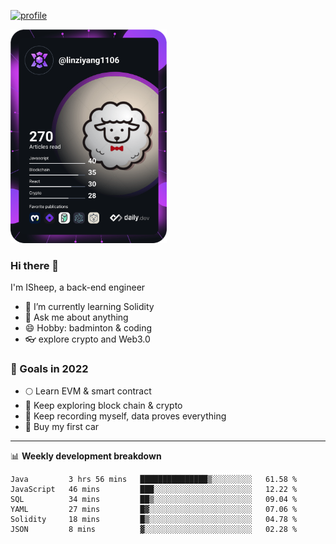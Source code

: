 [![profile](http://img.codelin.xyz/hello-im-isheep.svg)](https://www.calligrapher.ai/)

<a href="https://app.daily.dev/linziyang1106"><img src="/devcard.png" width="250" alt="ISheep's Dev Card"/></a>

### Hi there 🐏

I'm ISheep, a back-end engineer

- 🔭 I’m currently learning Solidity
- 💬 Ask me about anything
- 😄 Hobby: badminton & coding
- 👓 explore crypto and Web3.0

### 🚀 Goals in 2022
+ 🌕 Learn EVM & smart contract
+ 🤔 Keep exploring block chain & crypto
+ 🐏 Keep recording myself, data proves everything
+ 🚗 Buy my first car

-------

📊 **Weekly development breakdown**
<!--START_SECTION:waka-->

```text
Java         3 hrs 56 mins   ███████████████▒░░░░░░░░░   61.58 %
JavaScript   46 mins         ███░░░░░░░░░░░░░░░░░░░░░░   12.22 %
SQL          34 mins         ██▒░░░░░░░░░░░░░░░░░░░░░░   09.04 %
YAML         27 mins         █▓░░░░░░░░░░░░░░░░░░░░░░░   07.06 %
Solidity     18 mins         █▒░░░░░░░░░░░░░░░░░░░░░░░   04.78 %
JSON         8 mins          ▓░░░░░░░░░░░░░░░░░░░░░░░░   02.28 %
```

<!--END_SECTION:waka-->

